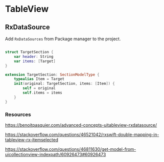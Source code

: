 # TableView

## RxDataSource

Add `RxDataSources` from Package manager to the project.

```swift

struct TargetSection {
    var header: String
    var items: [Target]
}

extension TargetSection: SectionModelType {
    typealias Item = Target
    init(original: TargetSection, items: [Item]) {
        self = original
        self.items = items
    }
}

```



### Resources 

https://benoitpasquier.com/advanced-concepts-uitableview-rxdatasource/


https://stackoverflow.com/questions/46521042/rxswift-double-mapping-in-tableview-rx-itemselected


https://stackoverflow.com/questions/46811630/get-model-from-uicollectionview-indexpath/60926473#60926473